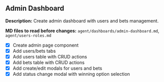 ## Admin Dashboard

**Description:** Create admin dashboard with users and bets management.

**MD files to read before changes:** `agent/dashboards/admin-dashboard.md`, `agent/users-roles.md`

- [x] Create admin page component
- [x] Add users/bets tabs
- [x] Add users table with CRUD actions
- [x] Add bets table with CRUD actions
- [x] Add create/edit modals for users and bets
- [x] Add status change modal with winning option selection
